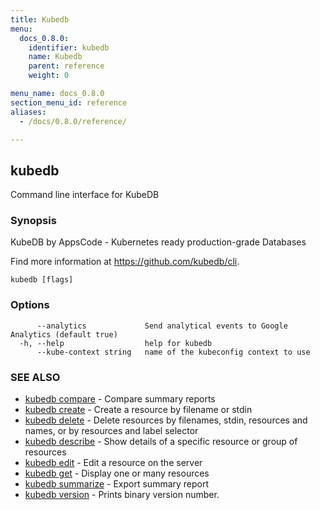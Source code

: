 ```yaml
---
title: Kubedb
menu:
  docs_0.8.0:
    identifier: kubedb
    name: Kubedb
    parent: reference
    weight: 0

menu_name: docs_0.8.0
section_menu_id: reference
aliases:
  - /docs/0.8.0/reference/

---
```

## kubedb

Command line interface for KubeDB

### Synopsis

KubeDB by AppsCode - Kubernetes ready production-grade Databases 

Find more information at https://github.com/kubedb/cli.

```
kubedb [flags]
```

### Options

```
      --analytics             Send analytical events to Google Analytics (default true)
  -h, --help                  help for kubedb
      --kube-context string   name of the kubeconfig context to use
```

### SEE ALSO

* [kubedb compare](/docs/0.8.0/reference/kubedb_compare)	 - Compare summary reports
* [kubedb create](/docs/0.8.0/reference/kubedb_create)	 - Create a resource by filename or stdin
* [kubedb delete](/docs/0.8.0/reference/kubedb_delete)	 - Delete resources by filenames, stdin, resources and names, or by resources and label selector
* [kubedb describe](/docs/0.8.0/reference/kubedb_describe)	 - Show details of a specific resource or group of resources
* [kubedb edit](/docs/0.8.0/reference/kubedb_edit)	 - Edit a resource on the server
* [kubedb get](/docs/0.8.0/reference/kubedb_get)	 - Display one or many resources
* [kubedb summarize](/docs/0.8.0/reference/kubedb_summarize)	 - Export summary report
* [kubedb version](/docs/0.8.0/reference/kubedb_version)	 - Prints binary version number.


